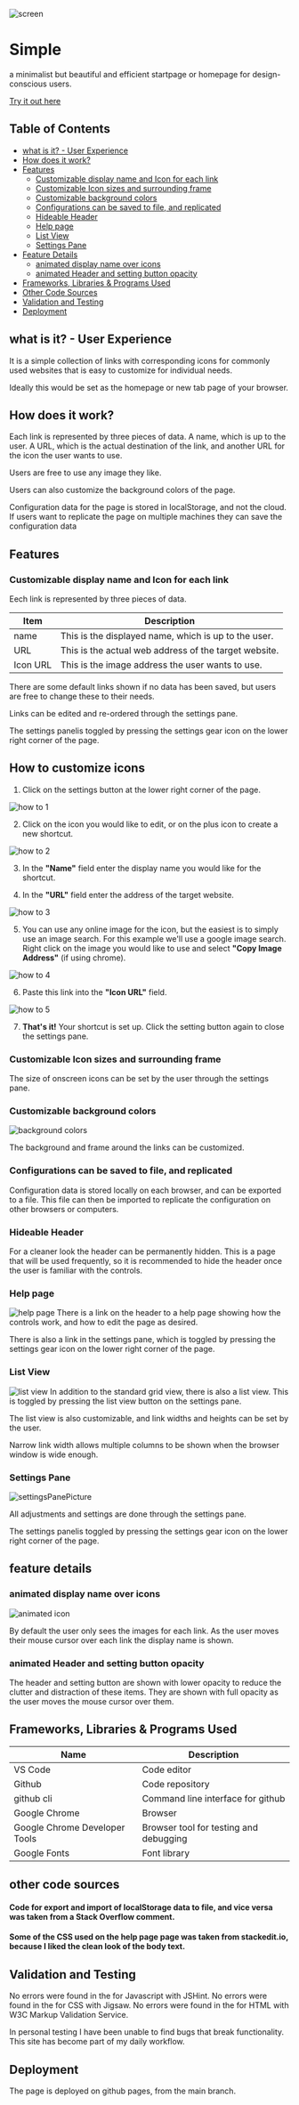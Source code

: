 ![screen](assets/screenshots/screen5.webp)

# Simple

a minimalist but beautiful and efficient startpage or homepage for design-conscious users.

[Try it out here](https://pxp888.github.io/startpage/)

## Table of Contents

- [what is it? - User Experience](#what-is-it---user-experience)
- [How does it work?](#how-does-it-work)
- [Features](#features)
    - [Customizable display name and Icon for each link](#customizable-display-name-and-icon-for-each-link)
    - [Customizable Icon sizes and surrounding frame](#customizable-icon-sizes-and-surrounding-frame)
    - [Customizable background colors](#customizable-background-colors)
    - [Configurations can be saved to file, and replicated](#configurations-can-be-saved-to-file-and-replicated)
    - [Hideable Header](#hideable-header)
    - [Help page](#help-page)
    - [List View](#list-view)
    - [Settings Pane](#settings-pane)
- [Feature Details](#feature-details)
    - [animated display name over icons](#animated-display-name-over-icons)
    - [animated Header and setting button opacity](#animated-header-and-setting-button-opacity)
- [Frameworks, Libraries & Programs Used](#frameworks-libraries--programs-used)
- [Other Code Sources](#other-code-sources)
- [Validation and Testing](#validation-and-testing)
- [Deployment](#deployment)



## what is it? - User Experience
It is a simple collection of links with corresponding icons for commonly used websites that is easy to customize for individual needs.

Ideally this would be set as the homepage or new tab page of your browser. 

## How does it work?  
Each link is represented by three pieces of data.  A name, which is up to the user.  A URL, which is the actual destination of the link, and another URL for the icon the user wants to use.  

Users are free to use any image they like.  

Users can also customize the background colors of the page.  

Configuration data for the page is stored in localStorage, and not the cloud.  If users want to replicate the page on multiple machines they can save the configuration data 

## Features

### Customizable display name and Icon for each link

Eech link is represented by three pieces of data. 

|Item|Description|
|-|-|
|name|This is the displayed name, which is up to the user. 
|URL|This is the actual web address of the target website. 
|Icon URL|This is the image address the user wants to use.  

There are some default links shown if no data has been saved, but users are free to change these to their needs.

Links can be edited and re-ordered through the settings pane.  

The settings panelis toggled by pressing the settings gear icon on the lower right corner of the page.  

## How to customize icons
1)  Click on the settings button at the lower right corner of the page.

![how to 1](assets/screenshots/h1.png)


2) Click on the icon you would like to edit, or on the plus icon to create a new shortcut. 

![how to 2](assets/screenshots/h2.png)

3) In the **"Name"** field enter the display name you would like for the shortcut.  

4) In the **"URL"** field enter the address of the target website.  

![how to 3](assets/screenshots/h3.png)

5) You can use any online image for the icon, but the easiest is to simply use an image search.  For this example we'll use a google image search.  Right click on the image you would like to use and select **"Copy Image Address"** (if using chrome).  


![how to 4](assets/screenshots/h4.png)


6) Paste this link into the **"Icon URL"** field.  


![how to 5](assets/screenshots/h5.png)


7) **That's it!** Your shortcut is set up.  Click the setting button again to close the settings pane.  






### Customizable Icon sizes and surrounding frame
The size of onscreen icons can be set by the user through the settings pane.


### Customizable background colors

![background colors](assets/screenshots/colors.webp)

The background and frame around the links can be customized.  

### Configurations can be saved to file, and replicated 

Configuration data is stored locally on each browser, and can be exported to a file.  This file can then be imported to replicate the configuration on other browsers or computers. 

### Hideable Header

For a cleaner look the header can be permanently hidden.  This is a page that will be used frequently, so it is recommended to hide the header once the user is familiar with the controls.

### Help page
![help page](assets/screenshots/help_page.webp)
There is a link on the header to a help page showing how the controls work, and how to edit the page as desired.  

There is also a link in the settings pane, which is toggled by pressing the settings gear icon on the lower right corner of the page.

### List View
![list view](assets/screenshots/list_view.webp)
In addition to the standard grid view, there is also a list view.  This is toggled by pressing the list view button on the settings pane.  

The list view is also customizable, and link widths and heights can be set by the user.  

Narrow link width allows multiple columns to be shown when the browser window is wide enough.

### Settings Pane

![settingsPanePicture](assets/screenshots/settings_pane.webp)

All adjustments and settings are done through the settings pane. 

The settings panelis toggled by pressing the settings gear icon on the lower right corner of the page.

## feature details

### animated display name over icons
![animated icon](assets/screenshots/animated_icons.webp)

By default the user only sees the images for each link.  As the user moves their mouse cursor over each link the display name is shown.  

### animated Header and setting button opacity
The header and setting button are shown with lower opacity to reduce the clutter and distraction of these items.  They are shown with full opacity as the user moves the mouse cursor over them.  

## Frameworks, Libraries & Programs Used

|Name|Description|
|-|-|
|VS Code|Code editor|
|Github|Code repository|
|github cli|Command line interface for github|
|Google Chrome|Browser|
|Google Chrome Developer Tools|Browser tool for testing and debugging|
|Google Fonts|Font library|

## other code sources

#### Code for export and import of localStorage data to file, and vice versa was taken from a Stack Overflow comment.  

#### Some of the CSS used on the help page page was taken from stackedit.io, because I liked the clean look of the body text.  

## Validation and Testing
No errors were found in the for Javascript with JSHint.
No errors were found in the for CSS with Jigsaw.
No errors were found in the for HTML with W3C Markup Validation Service.

In personal testing I have been unable to find bugs that break functionality.  This site has become part of my daily workflow. 

## Deployment
The page is deployed on github pages, from the main branch.  





